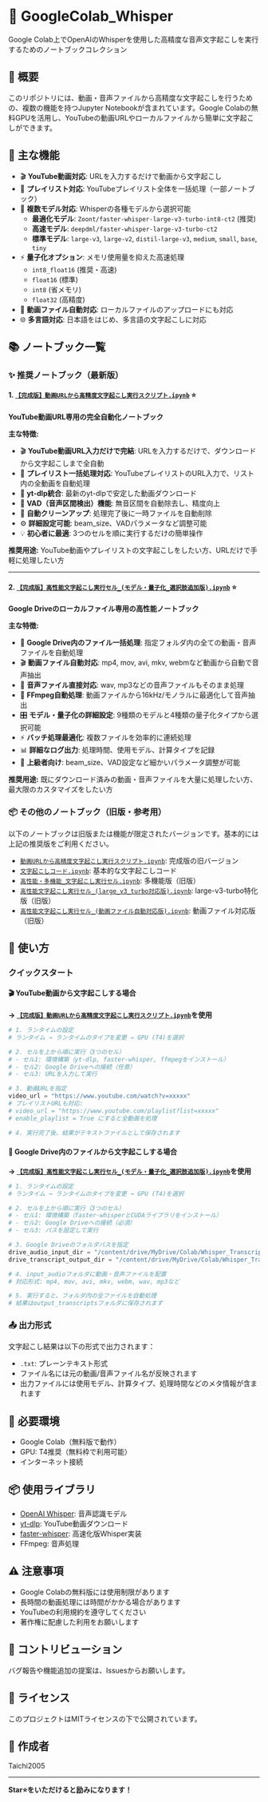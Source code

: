 # 🎤 GoogleColab_Whisper

Google Colab上でOpenAIのWhisperを使用した高精度な音声文字起こしを実行するためのノートブックコレクション

## 📝 概要

このリポジトリには、動画・音声ファイルから高精度な文字起こしを行うための、複数の機能を持つJupyter Notebookが含まれています。Google Colabの無料GPUを活用し、YouTubeの動画URLやローカルファイルから簡単に文字起こしができます。

## 🚀 主な機能

- 🎬 **YouTube動画対応**: URLを入力するだけで動画から文字起こし
- 📂 **プレイリスト対応**: YouTubeプレイリスト全体を一括処理（一部ノートブック）
- 🎯 **複数モデル対応**: Whisperの各種モデルから選択可能
  - **最適化モデル**: `Zoont/faster-whisper-large-v3-turbo-int8-ct2` (推奨)
  - **高速モデル**: `deepdml/faster-whisper-large-v3-turbo-ct2`
  - **標準モデル**: `large-v3`, `large-v2`, `distil-large-v3`, `medium`, `small`, `base`, `tiny`
- ⚡ **量子化オプション**: メモリ使用量を抑えた高速処理
  - `int8_float16` (推奨・高速)
  - `float16` (標準)
  - `int8` (省メモリ)
  - `float32` (高精度)
- 📁 **動画ファイル自動対応**: ローカルファイルのアップロードにも対応
- 🌐 **多言語対応**: 日本語をはじめ、多言語の文字起こしに対応

## 📚 ノートブック一覧

### ✨ 推奨ノートブック（最新版）

#### 1. [`【完成版】動画URLから高精度文字起こし実行スクリプト.ipynb`](notebooks/【完成版】動画URLから高精度文字起こし実行スクリプト.ipynb) ⭐
**YouTube動画URL専用の完全自動化ノートブック**

**主な特徴:**
- 🎬 **YouTube動画URL入力だけで完結**: URLを入力するだけで、ダウンロードから文字起こしまで全自動
- 📂 **プレイリスト一括処理対応**: YouTubeプレイリストのURL入力で、リスト内の全動画を自動処理
- 🚀 **yt-dlp統合**: 最新のyt-dlpで安定した動画ダウンロード
- 🎯 **VAD（音声区間検出）機能**: 無音区間を自動除去し、精度向上
- 🧹 **自動クリーンアップ**: 処理完了後に一時ファイルを自動削除
- ⚙️ **詳細設定可能**: beam_size、VADパラメータなど調整可能
- 💡 **初心者に最適**: 3つのセルを順に実行するだけの簡単操作

**推奨用途:** YouTube動画やプレイリストの文字起こしをしたい方、URLだけで手軽に処理したい方

---

#### 2. [`【完成版】高性能文字起こし実行セル_(モデル・量子化_選択肢追加版).ipynb`](notebooks/【完成版】高性能文字起こし実行セル_(モデル・量子化_選択肢追加版).ipynb) ⭐
**Google Driveのローカルファイル専用の高性能ノートブック**

**主な特徴:**
- 📁 **Google Drive内のファイル一括処理**: 指定フォルダ内の全ての動画・音声ファイルを自動処理
- 🎬 **動画ファイル自動対応**: mp4, mov, avi, mkv, webmなど動画から自動で音声抽出
- 🎵 **音声ファイル直接対応**: wav, mp3などの音声ファイルもそのまま処理
- 🔧 **FFmpeg自動処理**: 動画ファイルから16kHz/モノラルに最適化して音声抽出
- 🎛️ **モデル・量子化の詳細設定**: 9種類のモデルと4種類の量子化タイプから選択可能
- ⚡ **バッチ処理最適化**: 複数ファイルを効率的に連続処理
- 📊 **詳細なログ出力**: 処理時間、使用モデル、計算タイプを記録
- 💪 **上級者向け**: beam_size、VAD設定など細かいパラメータ調整が可能

**推奨用途:** 既にダウンロード済みの動画・音声ファイルを大量に処理したい方、最大限のカスタマイズをしたい方

### 📦 その他のノートブック（旧版・参考用）

以下のノートブックは旧版または機能が限定されたバージョンです。基本的には上記の推奨版をご利用ください。

- [`動画URLから高精度文字起こし実行スクリプト.ipynb`](notebooks/動画URLから高精度文字起こし実行スクリプト.ipynb): 完成版の旧バージョン
- [`文字起こしコード.ipynb`](notebooks/文字起こしコード.ipynb): 基本的な文字起こしコード
- [`高性能・多機能_文字起こし実行セル.ipynb`](notebooks/高性能・多機能_文字起こし実行セル.ipynb): 多機能版（旧版）
- [`高性能文字起こし実行セル_(large_v3_turbo対応版).ipynb`](notebooks/高性能文字起こし実行セル_(large_v3_turbo対応版).ipynb): large-v3-turbo特化版（旧版）
- [`高性能文字起こし実行セル_(動画ファイル自動対応版).ipynb`](notebooks/高性能文字起こし実行セル_(動画ファイル自動対応版).ipynb): 動画ファイル対応版（旧版）

## 🎯 使い方

### クイックスタート

#### 🎬 YouTube動画から文字起こしする場合
**→ [`【完成版】動画URLから高精度文字起こし実行スクリプト.ipynb`](notebooks/【完成版】動画URLから高精度文字起こし実行スクリプト.ipynb)を使用**

```python
# 1. ランタイムの設定
# ランタイム → ランタイムのタイプを変更 → GPU (T4)を選択

# 2. セルを上から順に実行（3つのセル）
# - セル1: 環境構築（yt-dlp, faster-whisper, ffmpegをインストール）
# - セル2: Google Driveへの接続（任意）
# - セル3: URLを入力して実行

# 3. 動画URLを指定
video_url = "https://www.youtube.com/watch?v=xxxxx"
# プレイリストURLも対応:
# video_url = "https://www.youtube.com/playlist?list=xxxxx"
# enable_playlist = True にすると全動画を処理

# 4. 実行完了後、結果がテキストファイルとして保存されます
```

#### 📁 Google Drive内のファイルから文字起こしする場合
**→ [`【完成版】高性能文字起こし実行セル_(モデル・量子化_選択肢追加版).ipynb`](notebooks/【完成版】高性能文字起こし実行セル_(モデル・量子化_選択肢追加版).ipynb)を使用**

```python
# 1. ランタイムの設定
# ランタイム → ランタイムのタイプを変更 → GPU (T4)を選択

# 2. セルを上から順に実行（3つのセル）
# - セル1: 環境構築（faster-whisperとCUDAライブラリをインストール）
# - セル2: Google Driveへの接続（必須）
# - セル3: パスを設定して実行

# 3. Google Driveのフォルダパスを指定
drive_audio_input_dir = "/content/drive/MyDrive/Colab/Whisper_Transcripts/input_audio"
drive_transcript_output_dir = "/content/drive/MyDrive/Colab/Whisper_Transcripts/output_transcripts"

# 4. input_audioフォルダに動画・音声ファイルを配置
# 対応形式: mp4, mov, avi, mkv, webm, wav, mp3など

# 5. 実行すると、フォルダ内の全ファイルを自動処理
# 結果はoutput_transcriptsフォルダに保存されます
```

### 📤 出力形式

文字起こし結果は以下の形式で出力されます：
- `.txt`: プレーンテキスト形式
- ファイル名には元の動画/音声ファイル名が反映されます
- 出力ファイルには使用モデル、計算タイプ、処理時間などのメタ情報が含まれます

## 🔧 必要環境

- Google Colab（無料版で動作）
- GPU: T4推奨（無料枠で利用可能）
- インターネット接続

## 📦 使用ライブラリ

- [OpenAI Whisper](https://github.com/openai/whisper): 音声認識モデル
- [yt-dlp](https://github.com/yt-dlp/yt-dlp): YouTube動画ダウンロード
- [faster-whisper](https://github.com/guillaumekln/faster-whisper): 高速化版Whisper実装
- FFmpeg: 音声処理

## ⚠️ 注意事項

- Google Colabの無料版には使用制限があります
- 長時間の動画処理には時間がかかる場合があります
- YouTubeの利用規約を遵守してください
- 著作権に配慮した利用をお願いします

## 🤝 コントリビューション

バグ報告や機能追加の提案は、Issuesからお願いします。

## 📄 ライセンス

このプロジェクトはMITライセンスの下で公開されています。

## 👤 作成者

Taichi2005

---

**Star⭐をいただけると励みになります！**
